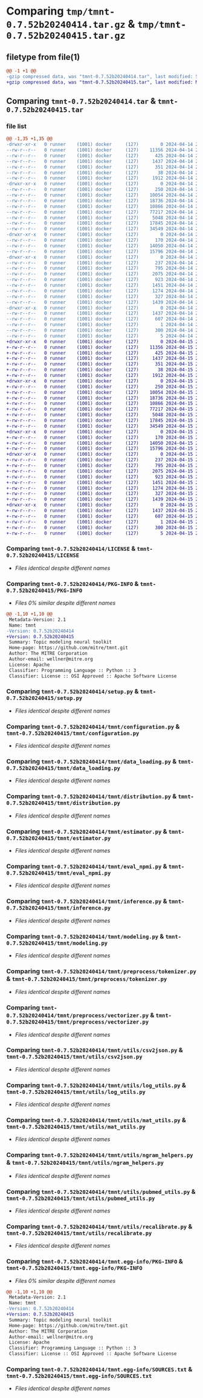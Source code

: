 # Comparing `tmp/tmnt-0.7.52b20240414.tar.gz` & `tmp/tmnt-0.7.52b20240415.tar.gz`

## filetype from file(1)

```diff
@@ -1 +1 @@
-gzip compressed data, was "tmnt-0.7.52b20240414.tar", last modified: Sun Apr 14 23:34:15 2024, max compression
+gzip compressed data, was "tmnt-0.7.52b20240415.tar", last modified: Mon Apr 15 23:04:58 2024, max compression
```

## Comparing `tmnt-0.7.52b20240414.tar` & `tmnt-0.7.52b20240415.tar`

### file list

```diff
@@ -1,35 +1,35 @@
-drwxr-xr-x   0 runner    (1001) docker     (127)        0 2024-04-14 23:34:15.464928 tmnt-0.7.52b20240414/
--rw-r--r--   0 runner    (1001) docker     (127)    11356 2024-04-14 23:34:02.000000 tmnt-0.7.52b20240414/LICENSE
--rw-r--r--   0 runner    (1001) docker     (127)      425 2024-04-14 23:34:02.000000 tmnt-0.7.52b20240414/NOTICE
--rw-r--r--   0 runner    (1001) docker     (127)     1437 2024-04-14 23:34:15.464928 tmnt-0.7.52b20240414/PKG-INFO
--rw-r--r--   0 runner    (1001) docker     (127)      351 2024-04-14 23:34:02.000000 tmnt-0.7.52b20240414/README.md
--rw-r--r--   0 runner    (1001) docker     (127)       38 2024-04-14 23:34:15.464928 tmnt-0.7.52b20240414/setup.cfg
--rw-r--r--   0 runner    (1001) docker     (127)     1912 2024-04-14 23:34:02.000000 tmnt-0.7.52b20240414/setup.py
-drwxr-xr-x   0 runner    (1001) docker     (127)        0 2024-04-14 23:34:15.460928 tmnt-0.7.52b20240414/tmnt/
--rw-r--r--   0 runner    (1001) docker     (127)      250 2024-04-14 23:34:02.000000 tmnt-0.7.52b20240414/tmnt/__init__.py
--rw-r--r--   0 runner    (1001) docker     (127)    10054 2024-04-14 23:34:02.000000 tmnt-0.7.52b20240414/tmnt/configuration.py
--rw-r--r--   0 runner    (1001) docker     (127)    18736 2024-04-14 23:34:02.000000 tmnt-0.7.52b20240414/tmnt/data_loading.py
--rw-r--r--   0 runner    (1001) docker     (127)    10866 2024-04-14 23:34:02.000000 tmnt-0.7.52b20240414/tmnt/distribution.py
--rw-r--r--   0 runner    (1001) docker     (127)    77217 2024-04-14 23:34:02.000000 tmnt-0.7.52b20240414/tmnt/estimator.py
--rw-r--r--   0 runner    (1001) docker     (127)     5048 2024-04-14 23:34:02.000000 tmnt-0.7.52b20240414/tmnt/eval_npmi.py
--rw-r--r--   0 runner    (1001) docker     (127)    17845 2024-04-14 23:34:02.000000 tmnt-0.7.52b20240414/tmnt/inference.py
--rw-r--r--   0 runner    (1001) docker     (127)    34549 2024-04-14 23:34:02.000000 tmnt-0.7.52b20240414/tmnt/modeling.py
-drwxr-xr-x   0 runner    (1001) docker     (127)        0 2024-04-14 23:34:15.460928 tmnt-0.7.52b20240414/tmnt/preprocess/
--rw-r--r--   0 runner    (1001) docker     (127)      170 2024-04-14 23:34:02.000000 tmnt-0.7.52b20240414/tmnt/preprocess/__init__.py
--rw-r--r--   0 runner    (1001) docker     (127)    14050 2024-04-14 23:34:02.000000 tmnt-0.7.52b20240414/tmnt/preprocess/tokenizer.py
--rw-r--r--   0 runner    (1001) docker     (127)    15796 2024-04-14 23:34:02.000000 tmnt-0.7.52b20240414/tmnt/preprocess/vectorizer.py
-drwxr-xr-x   0 runner    (1001) docker     (127)        0 2024-04-14 23:34:15.464928 tmnt-0.7.52b20240414/tmnt/utils/
--rw-r--r--   0 runner    (1001) docker     (127)      237 2024-04-14 23:34:02.000000 tmnt-0.7.52b20240414/tmnt/utils/__init__.py
--rw-r--r--   0 runner    (1001) docker     (127)      795 2024-04-14 23:34:02.000000 tmnt-0.7.52b20240414/tmnt/utils/csv2json.py
--rw-r--r--   0 runner    (1001) docker     (127)     2075 2024-04-14 23:34:02.000000 tmnt-0.7.52b20240414/tmnt/utils/log_utils.py
--rw-r--r--   0 runner    (1001) docker     (127)      923 2024-04-14 23:34:02.000000 tmnt-0.7.52b20240414/tmnt/utils/mat_utils.py
--rw-r--r--   0 runner    (1001) docker     (127)     1451 2024-04-14 23:34:02.000000 tmnt-0.7.52b20240414/tmnt/utils/ngram_helpers.py
--rw-r--r--   0 runner    (1001) docker     (127)     1274 2024-04-14 23:34:02.000000 tmnt-0.7.52b20240414/tmnt/utils/pubmed_utils.py
--rw-r--r--   0 runner    (1001) docker     (127)      327 2024-04-14 23:34:02.000000 tmnt-0.7.52b20240414/tmnt/utils/random.py
--rw-r--r--   0 runner    (1001) docker     (127)     1439 2024-04-14 23:34:02.000000 tmnt-0.7.52b20240414/tmnt/utils/recalibrate.py
-drwxr-xr-x   0 runner    (1001) docker     (127)        0 2024-04-14 23:34:15.464928 tmnt-0.7.52b20240414/tmnt.egg-info/
--rw-r--r--   0 runner    (1001) docker     (127)     1437 2024-04-14 23:34:15.000000 tmnt-0.7.52b20240414/tmnt.egg-info/PKG-INFO
--rw-r--r--   0 runner    (1001) docker     (127)      607 2024-04-14 23:34:15.000000 tmnt-0.7.52b20240414/tmnt.egg-info/SOURCES.txt
--rw-r--r--   0 runner    (1001) docker     (127)        1 2024-04-14 23:34:15.000000 tmnt-0.7.52b20240414/tmnt.egg-info/dependency_links.txt
--rw-r--r--   0 runner    (1001) docker     (127)      300 2024-04-14 23:34:15.000000 tmnt-0.7.52b20240414/tmnt.egg-info/requires.txt
--rw-r--r--   0 runner    (1001) docker     (127)        5 2024-04-14 23:34:15.000000 tmnt-0.7.52b20240414/tmnt.egg-info/top_level.txt
+drwxr-xr-x   0 runner    (1001) docker     (127)        0 2024-04-15 23:04:58.343786 tmnt-0.7.52b20240415/
+-rw-r--r--   0 runner    (1001) docker     (127)    11356 2024-04-15 23:04:44.000000 tmnt-0.7.52b20240415/LICENSE
+-rw-r--r--   0 runner    (1001) docker     (127)      425 2024-04-15 23:04:44.000000 tmnt-0.7.52b20240415/NOTICE
+-rw-r--r--   0 runner    (1001) docker     (127)     1437 2024-04-15 23:04:58.343786 tmnt-0.7.52b20240415/PKG-INFO
+-rw-r--r--   0 runner    (1001) docker     (127)      351 2024-04-15 23:04:44.000000 tmnt-0.7.52b20240415/README.md
+-rw-r--r--   0 runner    (1001) docker     (127)       38 2024-04-15 23:04:58.343786 tmnt-0.7.52b20240415/setup.cfg
+-rw-r--r--   0 runner    (1001) docker     (127)     1912 2024-04-15 23:04:44.000000 tmnt-0.7.52b20240415/setup.py
+drwxr-xr-x   0 runner    (1001) docker     (127)        0 2024-04-15 23:04:58.339786 tmnt-0.7.52b20240415/tmnt/
+-rw-r--r--   0 runner    (1001) docker     (127)      250 2024-04-15 23:04:44.000000 tmnt-0.7.52b20240415/tmnt/__init__.py
+-rw-r--r--   0 runner    (1001) docker     (127)    10054 2024-04-15 23:04:44.000000 tmnt-0.7.52b20240415/tmnt/configuration.py
+-rw-r--r--   0 runner    (1001) docker     (127)    18736 2024-04-15 23:04:44.000000 tmnt-0.7.52b20240415/tmnt/data_loading.py
+-rw-r--r--   0 runner    (1001) docker     (127)    10866 2024-04-15 23:04:44.000000 tmnt-0.7.52b20240415/tmnt/distribution.py
+-rw-r--r--   0 runner    (1001) docker     (127)    77217 2024-04-15 23:04:44.000000 tmnt-0.7.52b20240415/tmnt/estimator.py
+-rw-r--r--   0 runner    (1001) docker     (127)     5048 2024-04-15 23:04:44.000000 tmnt-0.7.52b20240415/tmnt/eval_npmi.py
+-rw-r--r--   0 runner    (1001) docker     (127)    17845 2024-04-15 23:04:44.000000 tmnt-0.7.52b20240415/tmnt/inference.py
+-rw-r--r--   0 runner    (1001) docker     (127)    34549 2024-04-15 23:04:44.000000 tmnt-0.7.52b20240415/tmnt/modeling.py
+drwxr-xr-x   0 runner    (1001) docker     (127)        0 2024-04-15 23:04:58.339786 tmnt-0.7.52b20240415/tmnt/preprocess/
+-rw-r--r--   0 runner    (1001) docker     (127)      170 2024-04-15 23:04:44.000000 tmnt-0.7.52b20240415/tmnt/preprocess/__init__.py
+-rw-r--r--   0 runner    (1001) docker     (127)    14050 2024-04-15 23:04:44.000000 tmnt-0.7.52b20240415/tmnt/preprocess/tokenizer.py
+-rw-r--r--   0 runner    (1001) docker     (127)    15796 2024-04-15 23:04:44.000000 tmnt-0.7.52b20240415/tmnt/preprocess/vectorizer.py
+drwxr-xr-x   0 runner    (1001) docker     (127)        0 2024-04-15 23:04:58.339786 tmnt-0.7.52b20240415/tmnt/utils/
+-rw-r--r--   0 runner    (1001) docker     (127)      237 2024-04-15 23:04:44.000000 tmnt-0.7.52b20240415/tmnt/utils/__init__.py
+-rw-r--r--   0 runner    (1001) docker     (127)      795 2024-04-15 23:04:44.000000 tmnt-0.7.52b20240415/tmnt/utils/csv2json.py
+-rw-r--r--   0 runner    (1001) docker     (127)     2075 2024-04-15 23:04:44.000000 tmnt-0.7.52b20240415/tmnt/utils/log_utils.py
+-rw-r--r--   0 runner    (1001) docker     (127)      923 2024-04-15 23:04:44.000000 tmnt-0.7.52b20240415/tmnt/utils/mat_utils.py
+-rw-r--r--   0 runner    (1001) docker     (127)     1451 2024-04-15 23:04:44.000000 tmnt-0.7.52b20240415/tmnt/utils/ngram_helpers.py
+-rw-r--r--   0 runner    (1001) docker     (127)     1274 2024-04-15 23:04:44.000000 tmnt-0.7.52b20240415/tmnt/utils/pubmed_utils.py
+-rw-r--r--   0 runner    (1001) docker     (127)      327 2024-04-15 23:04:44.000000 tmnt-0.7.52b20240415/tmnt/utils/random.py
+-rw-r--r--   0 runner    (1001) docker     (127)     1439 2024-04-15 23:04:44.000000 tmnt-0.7.52b20240415/tmnt/utils/recalibrate.py
+drwxr-xr-x   0 runner    (1001) docker     (127)        0 2024-04-15 23:04:58.343786 tmnt-0.7.52b20240415/tmnt.egg-info/
+-rw-r--r--   0 runner    (1001) docker     (127)     1437 2024-04-15 23:04:58.000000 tmnt-0.7.52b20240415/tmnt.egg-info/PKG-INFO
+-rw-r--r--   0 runner    (1001) docker     (127)      607 2024-04-15 23:04:58.000000 tmnt-0.7.52b20240415/tmnt.egg-info/SOURCES.txt
+-rw-r--r--   0 runner    (1001) docker     (127)        1 2024-04-15 23:04:58.000000 tmnt-0.7.52b20240415/tmnt.egg-info/dependency_links.txt
+-rw-r--r--   0 runner    (1001) docker     (127)      300 2024-04-15 23:04:58.000000 tmnt-0.7.52b20240415/tmnt.egg-info/requires.txt
+-rw-r--r--   0 runner    (1001) docker     (127)        5 2024-04-15 23:04:58.000000 tmnt-0.7.52b20240415/tmnt.egg-info/top_level.txt
```

### Comparing `tmnt-0.7.52b20240414/LICENSE` & `tmnt-0.7.52b20240415/LICENSE`

 * *Files identical despite different names*

### Comparing `tmnt-0.7.52b20240414/PKG-INFO` & `tmnt-0.7.52b20240415/PKG-INFO`

 * *Files 0% similar despite different names*

```diff
@@ -1,10 +1,10 @@
 Metadata-Version: 2.1
 Name: tmnt
-Version: 0.7.52b20240414
+Version: 0.7.52b20240415
 Summary: Topic modeling neural toolkit
 Home-page: https://github.com/mitre/tmnt.git
 Author: The MITRE Corporation
 Author-email: wellner@mitre.org
 License: Apache
 Classifier: Programming Language :: Python :: 3
 Classifier: License :: OSI Approved :: Apache Software License
```

### Comparing `tmnt-0.7.52b20240414/setup.py` & `tmnt-0.7.52b20240415/setup.py`

 * *Files identical despite different names*

### Comparing `tmnt-0.7.52b20240414/tmnt/configuration.py` & `tmnt-0.7.52b20240415/tmnt/configuration.py`

 * *Files identical despite different names*

### Comparing `tmnt-0.7.52b20240414/tmnt/data_loading.py` & `tmnt-0.7.52b20240415/tmnt/data_loading.py`

 * *Files identical despite different names*

### Comparing `tmnt-0.7.52b20240414/tmnt/distribution.py` & `tmnt-0.7.52b20240415/tmnt/distribution.py`

 * *Files identical despite different names*

### Comparing `tmnt-0.7.52b20240414/tmnt/estimator.py` & `tmnt-0.7.52b20240415/tmnt/estimator.py`

 * *Files identical despite different names*

### Comparing `tmnt-0.7.52b20240414/tmnt/eval_npmi.py` & `tmnt-0.7.52b20240415/tmnt/eval_npmi.py`

 * *Files identical despite different names*

### Comparing `tmnt-0.7.52b20240414/tmnt/inference.py` & `tmnt-0.7.52b20240415/tmnt/inference.py`

 * *Files identical despite different names*

### Comparing `tmnt-0.7.52b20240414/tmnt/modeling.py` & `tmnt-0.7.52b20240415/tmnt/modeling.py`

 * *Files identical despite different names*

### Comparing `tmnt-0.7.52b20240414/tmnt/preprocess/tokenizer.py` & `tmnt-0.7.52b20240415/tmnt/preprocess/tokenizer.py`

 * *Files identical despite different names*

### Comparing `tmnt-0.7.52b20240414/tmnt/preprocess/vectorizer.py` & `tmnt-0.7.52b20240415/tmnt/preprocess/vectorizer.py`

 * *Files identical despite different names*

### Comparing `tmnt-0.7.52b20240414/tmnt/utils/csv2json.py` & `tmnt-0.7.52b20240415/tmnt/utils/csv2json.py`

 * *Files identical despite different names*

### Comparing `tmnt-0.7.52b20240414/tmnt/utils/log_utils.py` & `tmnt-0.7.52b20240415/tmnt/utils/log_utils.py`

 * *Files identical despite different names*

### Comparing `tmnt-0.7.52b20240414/tmnt/utils/mat_utils.py` & `tmnt-0.7.52b20240415/tmnt/utils/mat_utils.py`

 * *Files identical despite different names*

### Comparing `tmnt-0.7.52b20240414/tmnt/utils/ngram_helpers.py` & `tmnt-0.7.52b20240415/tmnt/utils/ngram_helpers.py`

 * *Files identical despite different names*

### Comparing `tmnt-0.7.52b20240414/tmnt/utils/pubmed_utils.py` & `tmnt-0.7.52b20240415/tmnt/utils/pubmed_utils.py`

 * *Files identical despite different names*

### Comparing `tmnt-0.7.52b20240414/tmnt/utils/recalibrate.py` & `tmnt-0.7.52b20240415/tmnt/utils/recalibrate.py`

 * *Files identical despite different names*

### Comparing `tmnt-0.7.52b20240414/tmnt.egg-info/PKG-INFO` & `tmnt-0.7.52b20240415/tmnt.egg-info/PKG-INFO`

 * *Files 0% similar despite different names*

```diff
@@ -1,10 +1,10 @@
 Metadata-Version: 2.1
 Name: tmnt
-Version: 0.7.52b20240414
+Version: 0.7.52b20240415
 Summary: Topic modeling neural toolkit
 Home-page: https://github.com/mitre/tmnt.git
 Author: The MITRE Corporation
 Author-email: wellner@mitre.org
 License: Apache
 Classifier: Programming Language :: Python :: 3
 Classifier: License :: OSI Approved :: Apache Software License
```

### Comparing `tmnt-0.7.52b20240414/tmnt.egg-info/SOURCES.txt` & `tmnt-0.7.52b20240415/tmnt.egg-info/SOURCES.txt`

 * *Files identical despite different names*

